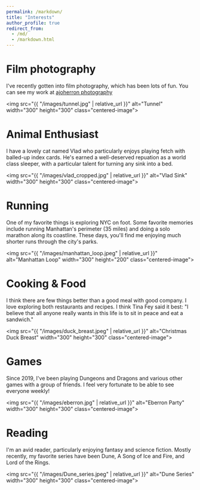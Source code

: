 ```yaml
---
permalink: /markdown/
title: "Interests"
author_profile: true
redirect_from: 
  - /md/
  - /markdown.html
---
```


Film photography
======
I've recently gotten into film photography, which has been lots of fun. You can see my work at <a href="https://35mm.steventammen.com"> ajoherron photography</a>

<img src="{{ "/images/tunnel.jpg" | relative_url }}" alt="Tunnel" width="300" height="300" class="centered-image">

Animal Enthusiast
======
I have a lovely cat named Vlad who particularly enjoys playing fetch with balled-up index cards. He's earned a well-deserved repuation as a world class sleeper, with a particular talent for turning any sink into a bed.

<style>
  .centered-image {
    display: block;
    margin: 0 auto;
  }
</style>

<img src="{{ "/images/vlad_cropped.jpg" | relative_url }}" alt="Vlad Sink" width="300" height="300" class="centered-image">

Running
======
One of my favorite things is exploring NYC on foot. Some favorite memories include running Manhattan's perimeter (35 miles) and doing a solo marathon along its coastline. These days, you'll find me enjoying much shorter runs through the city's parks.

<img src="{{ "/images/manhattan_loop.jpeg" | relative_url }}" alt="Manhattan Loop" width="300" height="200" class="centered-image">

Cooking & Food
======
I think there are few things better than a good meal with good company. I love exploring both restaurants and recipes. I think Tina Fey said it best: "I believe that all anyone really wants in this life is to sit in peace and eat a sandwich."

<img src="{{ "/images/duck_breast.jpeg" | relative_url }}" alt="Christmas Duck Breast" width="300" height="300" class="centered-image">

Games
======
Since 2019, I've been playing Dungeons and Dragons and various other games with a group of friends. I feel very fortunate to be able to see everyone weekly!

<img src="{{ "/images/eberron.jpg" | relative_url }}" alt="Eberron Party" width="300" height="300" class="centered-image">

Reading
======
I'm an avid reader, particularly enjoying fantasy and science fiction. Mostly recently, my favorite series have been Dune, A Song of Ice and Fire, and Lord of the Rings.

<img src="{{ "/images/Dune_series.jpeg" | relative_url }}" alt="Dune Series" width="300" height="300" class="centered-image">